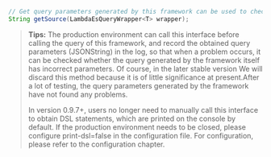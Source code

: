 ```java
// Get query parameters generated by this framework can be used to check whether the query parameters generated by this framework are correct
String getSource(LambdaEsQueryWrapper<T> wrapper);
```
> **Tips:**
> The production environment can call this interface before calling the query of this framework, and record the obtained query parameters (JSONString) in the log, so that when a problem occurs, it can be checked whether the query generated by the framework itself has incorrect parameters. Of course, in the later stable version We will discard this method because it is of little significance at present.After a lot of testing, the query parameters generated by the framework have not found any problems.
>
>In version 0.9.7+, users no longer need to manually call this interface to obtain DSL statements, which are printed on the console by default. If the production environment needs to be closed, please configure print-dsl=false in the configuration file. For configuration, please refer to the configuration chapter.

